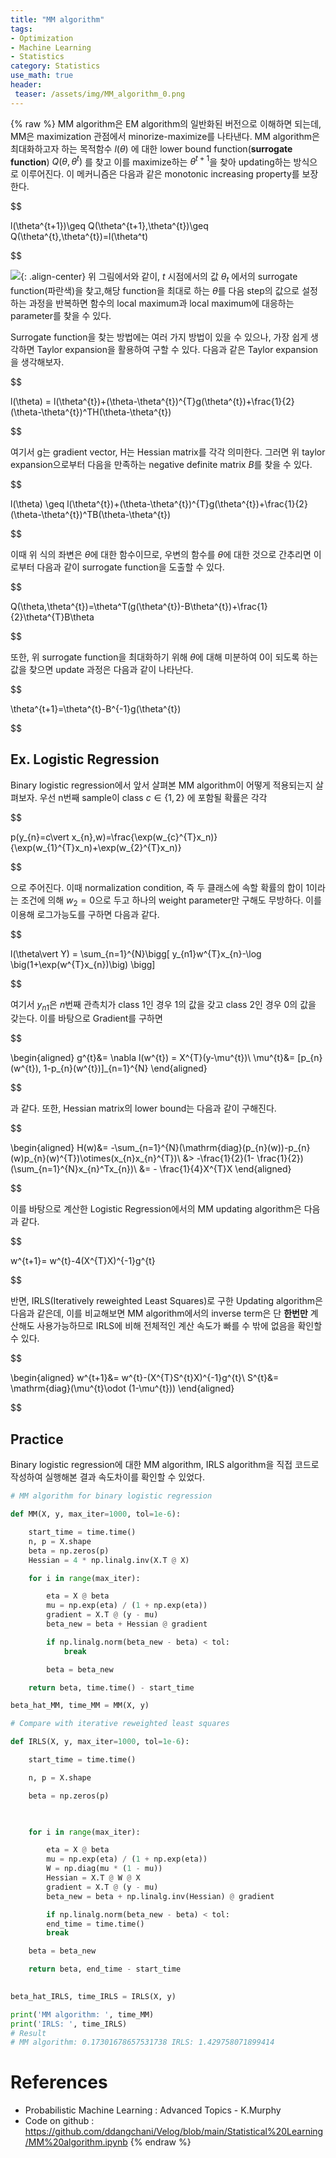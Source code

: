 ```yaml
---
title: "MM algorithm"
tags:
- Optimization
- Machine Learning
- Statistics
category: Statistics
use_math: true
header: 
 teaser: /assets/img/MM_algorithm_0.png
---
```

{% raw %}
MM algorithm은 EM algorithm의 일반화된 버전으로 이해하면 되는데, MM은 maximization 관점에서 minorize-maximize를 나타낸다. MM algorithm은 최대화하고자 하는 목적함수 $l(\theta)$ 에 대한 lower bound function(**surrogate function**) $Q(\theta,\theta^{t})$ 를 찾고 이를 maximize하는 $\theta^{t+1}$을 찾아 updating하는 방식으로 이루어진다. 이 메커니즘은 다음과 같은 monotonic increasing property를 보장한다.

$$

l(\theta^{t+1})\geq Q(\theta^{t+1},\theta^{t})\geq Q(\theta^{t},\theta^{t})=l(\theta^t)

$$

![](/assets/img/MM_algorithm_0.png){: .align-center}
위 그림에서와 같이, $t$ 시점에서의 값 $\theta_{t}$ 에서의 surrogate function(파란색)을 찾고,해당 function을 최대로 하는 $\theta$를 다음 step의 값으로 설정하는 과정을 반복하면 함수의 local maximum과 local maximum에 대응하는 parameter를 찾을 수 있다.

Surrogate function을 찾는 방법에는 여러 가지 방법이 있을 수 있으나, 가장 쉽게 생각하면 Taylor expansion을 활용하여 구할 수 있다. 다음과 같은 Taylor expansion을 생각해보자.

$$

l(\theta) = l(\theta^{t})+(\theta-\theta^{t})^{T}g(\theta^{t})+\frac{1}{2}(\theta-\theta^{t})^TH(\theta-\theta^{t})

$$

여기서 g는 gradient vector, H는 Hessian matrix를 각각 의미한다. 그러면 위 taylor expansion으로부터 다음을 만족하는 negative definite matrix $B$를 찾을 수 있다.

$$

l(\theta) \geq l(\theta^{t})+(\theta-\theta^{t})^{T}g(\theta^{t})+\frac{1}{2}(\theta-\theta^{t})^TB(\theta-\theta^{t})

$$

이때 위 식의 좌변은 $\theta$에 대한 함수이므로, 우변의 함수를 $\theta$에 대한 것으로 간추리면 이로부터 다음과 같이 surrogate function을 도출할 수 있다.

$$

Q(\theta,\theta^{t})=\theta^T(g(\theta^{t})-B\theta^{t})+\frac{1}{2}\theta^{T}B\theta

$$

또한, 위 surrogate function을 최대화하기 위해 $\theta$에 대해 미분하여 0이 되도록 하는 값을 찾으면 update 과정은 다음과 같이 나타난다.

$$

\theta^{t+1}=\theta^{t}-B^{-1}g(\theta^{t})

$$

## Ex. Logistic Regression

Binary logistic regression에서 앞서 살펴본 MM algorithm이 어떻게 적용되는지 살펴보자. 우선 n번째 sample이 class $c\in \{1,2\}$ 에 포함될 확률은 각각

$$

p(y_{n}=c\vert x_{n},w)=\frac{\exp(w_{c}^{T}x_n)}{\exp(w_{1}^{T}x_n)+\exp(w_{2}^{T}x_n)}

$$

으로 주어진다. 이때 normalization condition, 즉 두 클래스에 속할 확률의 합이 1이라는 조건에 의해 $w_{2}=0$으로 두고 하나의 weight parameter만 구해도 무방하다. 이를 이용해 로그가능도를 구하면 다음과 같다.

$$

l(\theta\vert Y) = \sum_{n=1}^{N}\bigg[
y_{n1}w^{T}x_{n}-\log \big(1+\exp(w^{T}x_{n})\big)
\bigg]

$$

여기서 $y_{n1}$은 $n$번째 관측치가 class 1인 경우 1의 값을 갖고 class 2인 경우 0의 값을 갖는다.
이를 바탕으로 Gradient를 구하면

$$

\begin{aligned}
g^{t}&= \nabla l(w^{t}) = X^{T}(y-\mu^{t})\\
\mu^{t}&= [p_{n}(w^{t}), 1-p_{n}(w^{t})]_{n=1}^{N}
\end{aligned}

$$

과 같다. 또한, Hessian matrix의 lower bound는 다음과 같이 구해진다.

$$

\begin{aligned}
H(w)&= -\sum_{n=1}^{N}(\mathrm{diag}(p_{n}(w))-p_{n}(w)p_{n}(w)^{T})\otimes(x_{n}x_{n}^{T})\\
&> -\frac{1}{2}(1- \frac{1}{2})(\sum_{n=1}^{N}x_{n}^Tx_{n})\\
&= - \frac{1}{4}X^{T}X
\end{aligned}

$$

이를 바탕으로 계산한 Logistic Regression에서의 MM updating algorithm은 다음과 같다.

$$

w^{t+1}= w^{t}-4(X^{T}X)^{-1}g^{t}

$$

반면, IRLS(Iteratively reweighted Least Squares)로 구한 Updating algorithm은 다음과 같은데,
이를 비교해보면 MM algorithm에서의 inverse term은 단 **한번만** 계산해도 사용가능하므로 IRLS에 비해 전체적인 계산 속도가 빠를 수 밖에 없음을 확인할 수 있다.

$$

\begin{aligned}
w^{t+1}&=  w^{t}-(X^{T}S^{t}X)^{-1}g^{t}\\
S^{t}&= \mathrm{diag}(\mu^{t}\odot (1-\mu^{t}))
\end{aligned}

$$

## Practice
Binary logistic regression에 대한 MM algorithm, IRLS algorithm을 직접 코드로 작성하여 실행해본 결과 속도차이를 확인할 수 있었다.

```python
# MM algorithm for binary logistic regression

def MM(X, y, max_iter=1000, tol=1e-6):

    start_time = time.time()
    n, p = X.shape
    beta = np.zeros(p)
    Hessian = 4 * np.linalg.inv(X.T @ X)

    for i in range(max_iter):

        eta = X @ beta
        mu = np.exp(eta) / (1 + np.exp(eta))
        gradient = X.T @ (y - mu)
        beta_new = beta + Hessian @ gradient

        if np.linalg.norm(beta_new - beta) < tol:
            break

        beta = beta_new

    return beta, time.time() - start_time

beta_hat_MM, time_MM = MM(X, y)
```

```python
# Compare with iterative reweighted least squares

def IRLS(X, y, max_iter=1000, tol=1e-6):

    start_time = time.time()

    n, p = X.shape

    beta = np.zeros(p)

    

    for i in range(max_iter):

        eta = X @ beta
        mu = np.exp(eta) / (1 + np.exp(eta))
        W = np.diag(mu * (1 - mu))
        Hessian = X.T @ W @ X
        gradient = X.T @ (y - mu)
        beta_new = beta + np.linalg.inv(Hessian) @ gradient

        if np.linalg.norm(beta_new - beta) < tol:
        end_time = time.time()
        break

    beta = beta_new

    return beta, end_time - start_time
  

beta_hat_IRLS, time_IRLS = IRLS(X, y)
```

```python
print('MM algorithm: ', time_MM)
print('IRLS: ', time_IRLS)
# Result
# MM algorithm: 0.17301678657531738 IRLS: 1.429758071899414
```


# References
- Probabilistic Machine Learning : Advanced Topics - K.Murphy
- Code on github : https://github.com/ddangchani/Velog/blob/main/Statistical%20Learning/MM%20algorithm.ipynb
{% endraw %}